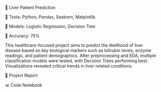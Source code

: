 🚀 Liver Patient Prediction

🔧 Tools: Python, Pandas, Seaborn, Matplotlib

🧠 Models: Logistic Regression, Decision Tree

🎯 Accuracy: 75%

This healthcare-focused project aims to predict the likelihood of liver disease based on key biological markers such as bilirubin levels, enzyme readings, and patient demographics. After preprocessing and EDA, multiple classification models were tested, with Decision Trees performing best. Visualizations revealed critical trends in liver-related conditions.

📄 Project Report

📊 Code Notebook
